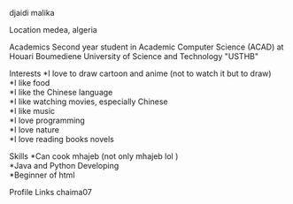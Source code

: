 djaidi malika

Location
medea, algeria

Academics
Second year student in Academic Computer Science (ACAD) at Houari Boumediene University of Science and Technology "USTHB"

Interests
*I love to draw cartoon and anime (not to watch it but to draw)<br>
*I like food<br>
*I like the Chinese language<br>
*I like watching movies, especially Chinese<br>
*I like music<br>
*I love programming<br>
*I love nature<br>
*I love reading books novels<br>

Skills
*Can cook mhajeb (not only mhajeb lol )<br>
*Java and Python Developing<br>
*Beginner of html <br>

Profile Links
chaima07
